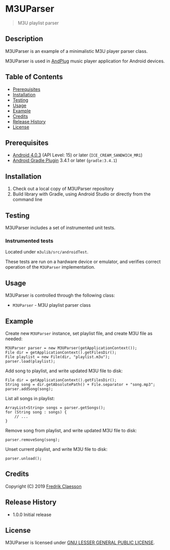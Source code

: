 # M3UParser

> M3U playlist parser

## Description

M3UParser is an example of a minimalistic M3U player parser class.

M3UParser is used in [AndPlug](https://play.google.com/store/apps/details?id=com.omicronapplications.andplug) music player application for Android devices.

## Table of Contents

- [Prerequisites](#prerequisites)
- [Installation](#installation)
- [Testing](#testing)
- [Usage](#usage)
- [Example](#example)
- [Credits](#credits)
- [Release History](#release-history)
- [License](#license)

## Prerequisites

- [Android 4.0.3](https://developer.android.com/about/versions/android-4.0.3) (API Level: 15) or later (`ICE_CREAM_SANDWICH_MR1`)
- [Android Gradle Plugin](https://developer.android.com/studio/releases/gradle-plugin) 3.4.1 or later (`gradle:3.4.1`)

## Installation

1. Check out a local copy of M3UParser repository
2. Build library with Gradle, using Android Studio or directly from the command line

## Testing

M3UParser includes a set of instrumented unit tests.

### Instrumented tests

Located under `m3ulib/src/androidTest`.

These tests are run on a hardware device or emulator, and verifies correct operation of the `M3UParser` implementation.

## Usage

M3UParser is controlled through the following class:
- `M3UParser` - M3U playlist parser class 

## Example

Create new `M3UParser` instance, set playlist file, and create M3U file as needed:

```
M3UParser parser = new M3UParser(getApplicationContext());
File dir = getApplicationContext().getFilesDir();
File playlist = new File(dir, "playlist.m3u");
parser.load(playlist);
```

Add song to playlist, and write updated M3U file to disk:

```
File dir = getApplicationContext().getFilesDir();
String song = dir.getAbsolutePath() + File.separator + "song.mp3";
parser.addSong(song);
```

List all songs in playlist:

```
ArrayList<String> songs = parser.getSongs();
for (String song : songs) {
    // ...
}
```

Remove song from playlist, and write updated M3U file to disk:

```
parser.removeSong(song);
```

Unset current playlist, and write M3U file to disk:

```
parser.unload();
```

## Credits

Copyright (C) 2019 [Fredrik Claesson](https://github.com/omicronapps)

## Release History

- 1.0.0 Initial release

## License

M3UParser is licensed under [GNU LESSER GENERAL PUBLIC LICENSE](LICENSE).

